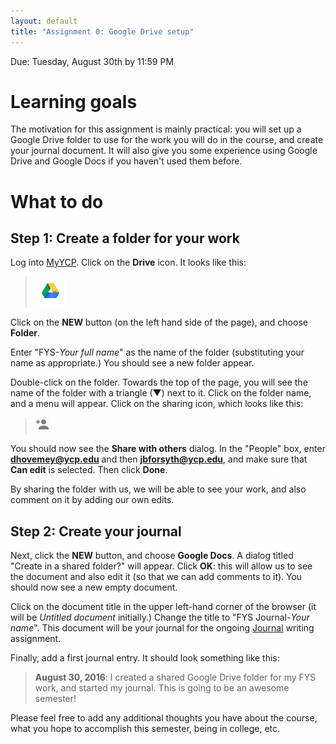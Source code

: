 ```yaml
---
layout: default
title: "Assignment 0: Google Drive setup"
---
```


Due: Tuesday, August 30th by 11:59 PM

# Learning goals

The motivation for this assignment is mainly practical: you will set up a Google Drive folder to use for the work you will do in the course, and create your journal document.  It will also give you some experience using Google Drive and Google Docs if you haven't used them before.

# What to do

## Step 1: Create a folder for your work

Log into [MyYCP](https://my.ycp.edu).  Click on the **Drive** icon.  It looks like this:

> ![Google Drive icon](img/drive.png)

Click on the **NEW** button (on the left hand side of the page), and choose **Folder**.

Enter "FYS-*Your full name*" as the name of the folder (substituting your name as appropriate.)  You should see a new folder appear.

Double-click on the folder.  Towards the top of the page, you will see the name of the folder with a triangle (▼) next to it.  Click on the folder name, and a menu will appear.  Click on the sharing icon, which looks like this:

> ![Sharing icon](img/drive-share.png)

You should now see the **Share with others** dialog.  In the "People" box, enter **dhovemey@ycp.edu** and then **jbforsyth@ycp.edu**, and make sure that **Can edit** is selected.  Then click **Done**.

By sharing the folder with us, we will be able to see your work, and also comment on it by adding our own edits.

## Step 2: Create your journal

Next, click the **NEW** button, and choose **Google Docs**.  A dialog titled "Create in a shared folder?" will appear.  Click **OK**: this will allow us to see the document and also edit it (so that we can add comments to it).  You should now see a new empty document.

Click on the document title in the upper left-hand corner of the browser (it will be *Untitled document* initially.)  Change the title to "FYS Journal-*Your name*".  This document will be your journal for the ongoing [Journal](assign01.html) writing assignment.

Finally, add a first journal entry.  It should look something like this:

> **August 30, 2016**: I created a shared Google Drive folder for my FYS work, and started my journal.  This is going to be an awesome semester!

Please feel free to add any additional thoughts you have about the course, what you hope to accomplish this semester, being in college, etc.
